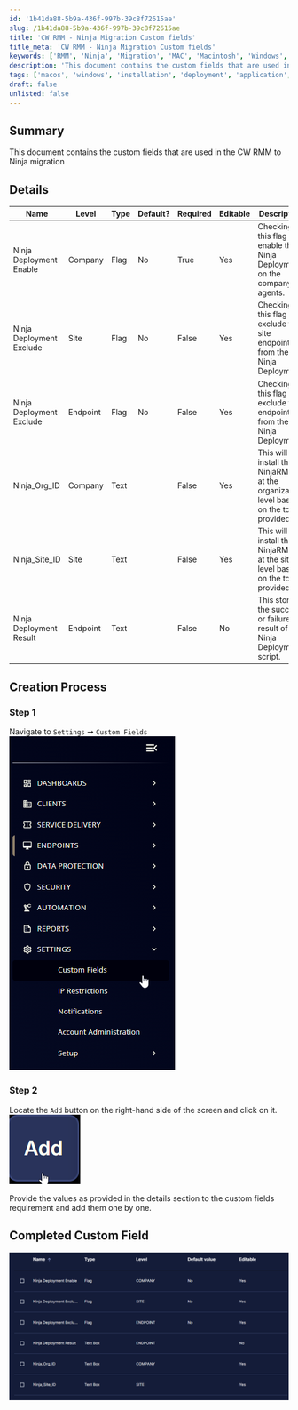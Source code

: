 ```yaml
---
id: '1b41da88-5b9a-436f-997b-39c8f72615ae'
slug: /1b41da88-5b9a-436f-997b-39c8f72615ae
title: 'CW RMM - Ninja Migration Custom fields'
title_meta: 'CW RMM - Ninja Migration Custom fields'
keywords: ['RMM', 'Ninja', 'Migration', 'MAC', 'Macintosh', 'Windows', 'Agent', 'Install']
description: 'This document contains the custom fields that are used in the CW RMM to Ninja migration'
tags: ['macos', 'windows', 'installation', 'deployment', 'application', 'connectwise']
draft: false
unlisted: false
---
```


## Summary

This document contains the custom fields that are used in the CW RMM to Ninja migration

## Details

| Name                     | Level   | Type  | Default? | Required | Editable | Description                                                                 |
|--------------------------|---------|-------|----------|----------|----------|-----------------------------------------------------------------------------|
| Ninja Deployment Enable  | Company | Flag  | No       | True     | Yes      | Checking this flag will enable the Ninja Deployment on the company agents.  |
| Ninja Deployment Exclude | Site    | Flag  | No       | False    | Yes      | Checking this flag will exclude the site endpoints from the Ninja Deployment. |
| Ninja Deployment Exclude | Endpoint| Flag  | No       | False    | Yes      | Checking this flag will exclude the endpoint from the Ninja Deployment.     |
| Ninja_Org_ID             | Company | Text  |          | False    | Yes      | This will install the NinjaRMM at the organization level based on the token provided. |
| Ninja_Site_ID            | Site    | Text  |          | False    | Yes      | This will install the NinjaRMM at the site level based on the token provided. |
| Ninja Deployment Result  | Endpoint| Text  |          | False    | No       | This stores the success or failure result of the Ninja Deployment script.   |


## Creation Process

### Step 1

Navigate to `Settings` ➞ `Custom Fields`  
![Step1](../../../static/img/cw-rmm-custom-fields-common-screenshots/step1.png)

### Step 2

Locate the `Add` button on the right-hand side of the screen and click on it.  
![Step2](../../../static/img/cw-rmm-custom-fields-common-screenshots/step2.png)

Provide the values as provided in the details section to the custom fields requirement and add them one by one.

## Completed Custom Field

![Complete](../../../static/img/docs/rmm-ninja-migration-customfields/image.png)